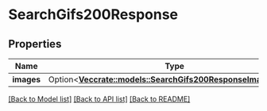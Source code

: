 # SearchGifs200Response

## Properties

Name | Type | Description | Notes
------------ | ------------- | ------------- | -------------
**images** | Option<[**Vec<crate::models::SearchGifs200ResponseImagesInner>**](searchGifs_200_response_images_inner.md)> |  | [optional]

[[Back to Model list]](../README.md#documentation-for-models) [[Back to API list]](../README.md#documentation-for-api-endpoints) [[Back to README]](../README.md)


